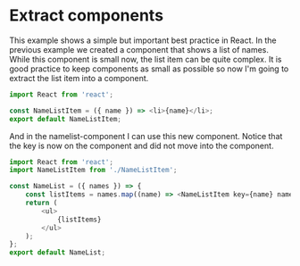 # Extract components

This example shows a simple but important best practice in React.
In the previous example we created a component that shows a list of names.
While this component is small now, the list item can be quite complex.
It is good practice to keep components as small as possible so now I'm going to extract the list item into a component.

```js
import React from 'react';

const NameListItem = ({ name }) => <li>{name}</li>;
export default NameListItem;
```

And in the namelist-component I can use this new component.
Notice that the key is now on the component and did not move into the component.

```js
import React from 'react';
import NameListItem from './NameListItem';

const NameList = ({ names }) => {
    const listItems = names.map((name) => <NameListItem key={name} name={name} />);
    return (
        <ul>
            {listItems}
        </ul>
    );
};
export default NameList;
```